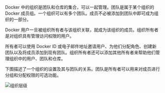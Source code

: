 Docker 中的组织是团队和仓库的集合，可以一起管理。团队是属于某个组织的 Docker 成员组。一个组织可以有多个团队。成员不必被添加到团队中即可成为组织的一部分。

Docker 用户一旦被组织所有者与该组织关联，就成为该组织的成员。组织所有者是对组织具有管理访问权限的用户。

所有者可以使用 Docker ID 或电子邮件地址邀请用户、为他们分配角色、创建新团队以及将成员添加到现有团队。组织所有者还可以添加其他所有者来帮助他们管理组织中的用户、团队和仓库。

下图描述了一个组织的设置及其与团队的关系。团队是所有者可以用来对成员进行分组和分配权限的可选功能。

![组织层级](/admin/images/org-structure.webp)
